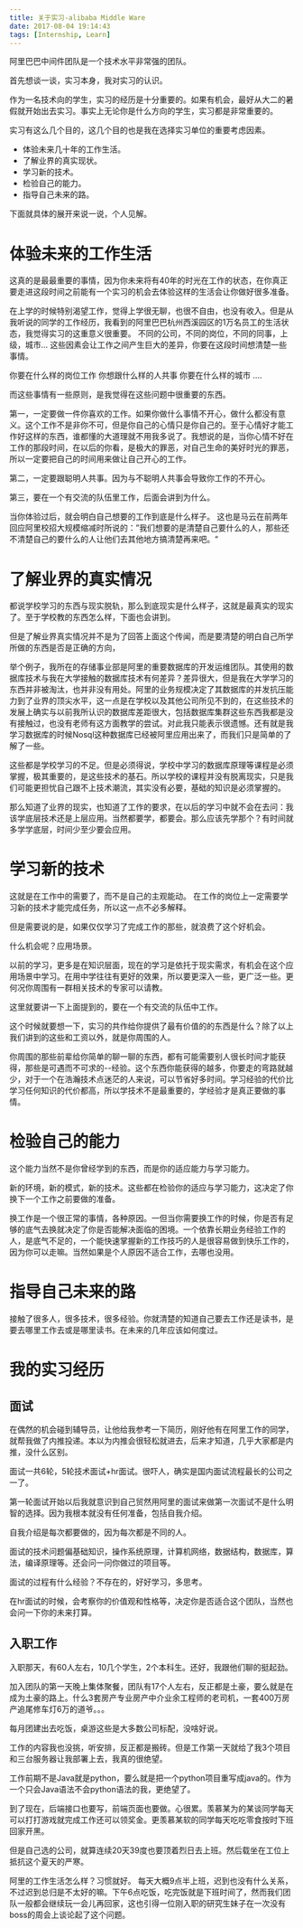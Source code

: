 ```yaml
---
title: 关于实习-alibaba Middle Ware
date: 2017-08-04 19:14:43
tags: [Internship, Learn]
---
```


阿里巴巴中间件团队是一个技术水平非常强的团队。

首先想谈一谈，实习本身，我对实习的认识。

作为一名技术向的学生，实习的经历是十分重要的。如果有机会，最好从大二的暑假就开始出去实习。事实上无论你是什么方向的学生，实习都是非常重要的。

实习有这么几个目的，这几个目的也是我在选择实习单位的重要考虑因素。

- 体验未来几十年的工作生活。
- 了解业界的真实现状。
- 学习新的技术。
- 检验自己的能力。
- 指导自己未来的路。

下面就具体的展开来说一说，个人见解。

# 体验未来的工作生活

这真的是最最重要的事情，因为你未来将有40年的时光在工作的状态，在你真正要走进这段时间之前能有一个实习的机会去体验这样的生活会让你做好很多准备。

在上学的时候特别渴望工作，觉得上学很无聊，也很不自由，也没有收入。但是从我听说的同学的工作经历，我看到的阿里巴巴杭州西溪园区的1万名员工的生活状态，我觉得实习的这重意义很重要。
不同的公司，不同的岗位，不同的同事，上级，城市... 这些因素会让工作之间产生巨大的差异，你要在这段时间想清楚一些事情。

你要在什么样的岗位工作
你想跟什么样的人共事
你要在什么样的城市
....

而这些事情有一些原则，是我觉得在这些问题中很重要的东西。

第一，一定要做一件你喜欢的工作。如果你做什么事情不开心，做什么都没有意义。这个工作不是非你不可，但是你自己的心情只是你自己的。至于心情好才能工作好这样的东西，谁都懂的大道理就不用我多说了。我想说的是，当你心情不好在工作的那段时间，在以后的你看，是极大的罪恶，对自己生命的美好时光的罪恶，所以一定要把自己的时间用来做让自己开心的工作。

第二，一定要跟聪明人共事。因为与不聪明人共事会导致你工作的不开心。

第三，要在一个有交流的队伍里工作，后面会讲到为什么。

当你体验过后，就会明白自己想要的工作到底是什么样子。
这也是马云在前两年回应阿里校招大规模缩减时所说的：”我们想要的是清楚自己要什么的人，那些还不清楚自己的要什么的人让他们去其他地方搞清楚再来吧。“

# 了解业界的真实情况

都说学校学习的东西与现实脱轨，那么到底现实是什么样子，这就是最真实的现实了。至于学校教的东西怎么样，下面也会讲到。

但是了解业界真实情况并不是为了回答上面这个传闻，而是要清楚的明白自己所学所做的东西是否是正确的方向，

举个例子，我所在的存储事业部是阿里的重要数据库的开发运维团队。其使用的数据库技术与我在大学接触的数据库技术有何差异？差异很大，但是我在大学学习的东西并非被淘汰，也并非没有用处。阿里的业务规模决定了其数据库的并发抗压能力到了业界的顶尖水平，这一点是在学校以及其他公司所见不到的，在这些技术的发展上确实与以前我所认识的数据库差距很大，包括数据库集群这些东西我都是没有接触过，也没有老师有这方面教学的尝试。对此我只能表示很遗憾。还有就是我学习数据库的时候Nosql这种数据库已经被阿里应用出来了，而我们只是简单的了解了一些。

这些都是学校学习的不足。但是必须得说，学校中学习的数据库原理等课程是必须掌握，极其重要的，是这些技术的基石。所以学校的课程并没有脱离现实，只是我们可能更担忧自己跟不上技术潮流，其实没有必要，基础的知识是必须掌握的。

那么知道了业界的现实，也知道了工作的要求，在以后的学习中就不会在去问：我该学底层技术还是上层应用。当然都要学，都要会。那么应该先学那个？有时间就多学学底层，时间少至少要会应用。

# 学习新的技术

这就是在工作中的需要了，而不是自己的主观能动。
在工作的岗位上一定需要学习新的技术才能完成任务，所以这一点不必多解释。

但是需要说的是，如果仅仅学习了完成工作的那些，就浪费了这个好机会。

什么机会呢？应用场景。

以前的学习，更多是在知识层面，现在的学习是依托于现实需求，有机会在这个应用场景中学习。在用中学往往有更好的效果，所以要更深入一些，更广泛一些。更何况你周围有一群相关技术的专家可以请教。

这里就要讲一下上面提到的，要在一个有交流的队伍中工作。

这个时候就要想一下，实习的共作给你提供了最有价值的的东西是什么？除了以上我们讲到的这些和工资以外，就是你周围的人。

你周围的那些前辈给你简单的聊一聊的东西，都有可能需要别人很长时间才能获得，那些是可遇而不可求的--经验。这个东西你能获得的越多，你要走的弯路就越少，对于一个在浩瀚技术点迷茫的人来说，可以节省好多时间。学习经验的代价比学习任何知识的代价都高，所以学技术不是最重要的，学经验才是真正要做的事情。

# 检验自己的能力

这个能力当然不是你曾经学到的东西，而是你的适应能力与学习能力。

新的环境，新的模式，新的技术。这些都在检验你的适应与学习能力，这决定了你换下一个工作之前要做的准备。

换工作是一个很正常的事情，各种原因。一但当你需要换工作的时候，你是否有足够的底气去换就决定了你是否能解决面临的困境。一个依靠长期业务经验工作的人，是底气不足的，一个能快速掌握新的工作技巧的人是很容易做到快乐工作的，因为你可以走嘛。当然如果是个人原因不适合工作，去哪也没用。

# 指导自己未来的路

接触了很多人，很多技术，很多经验。你就清楚的知道自己要去工作还是读书，是要去哪里工作去或是哪里读书。在未来的几年应该如何度过。

# 我的实习经历

## 面试

在偶然的机会碰到辅导员，让他给我参考一下简历，刚好他有在阿里工作的同学，就帮我做了内推投递。本以为内推会很轻松就进去，后来才知道，几乎大家都是内推，没什么区别。

面试一共6轮，5轮技术面试+hr面试。很吓人，确实是国内面试流程最长的公司之一了。

第一轮面试开始以后我就意识到自己贸然用阿里的面试来做第一次面试不是什么明智的选择。因为我根本就没有任何准备，包括自我介绍。

自我介绍是每次都要做的，因为每次都是不同的人。

面试的技术问题偏基础知识，操作系统原理，计算机网络，数据结构，数据库，算法，编译原理等。还会问一问你做过的项目等。

面试的过程有什么经验？不存在的，好好学习，多思考。

在hr面试的时候，会考察你的价值观和性格等，决定你是否适合这个团队，当然也会问一下你的未来打算。

## 入职工作

入职那天，有60人左右，10几个学生，2个本科生。还好，我跟他们聊的挺起劲。

加入团队的第一天晚上集体聚餐，团队有17个人左右，反正都是土豪，要么就是在成为土豪的路上。什么3套房产专业房产中介业余工程师的老司机，一套400万房产追尾修车灯6万的道爷。。。

每月团建出去吃饭，桌游这些是大多数公司标配，没啥好说。

工作的内容我也没挑，听安排，反正都是搬砖。但是工作第一天就给了我3个项目和三台服务器让我部署上去，我真的很绝望。

工作前期不是Java就是python，要么就是把一个python项目重写成java的。作为一个只会Java语法不会python语法的我，更绝望了。

到了现在，后端接口也要写，前端页面也要做。心很累。羡慕某为的某谈同学每天可以打打游戏就完成工作还可以领奖金。更羡慕某软的同学每天吃吃零食按时下班回家开黑。

但是自己选的公司，就算连续20天39度也要顶着烈日去上班。然后载坐在工位上抵抗这个夏天的严寒。

阿里的工作生活怎么样？习惯就好。
每天大概9点半上班，迟到也没有什么关系，不过迟到总归是不太好的嘛。下午6点吃饭，吃完饭就是下班时间了，然而我们团队一般都会继续玩一会儿再回家，这也引得一位刚入职的研究生妹子在一次没有boss的周会上谈论起了这个问题。
